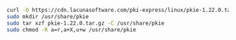 ﻿```sh
curl -O https://cdn.lacunasoftware.com/pki-express/linux/pkie-1.22.0.tar.gz
sudo mkdir /usr/share/pkie
sudo tar xzf pkie-1.22.0.tar.gz -C /usr/share/pkie
sudo chmod -R a=r,a+X,u+w /usr/share/pkie
```
